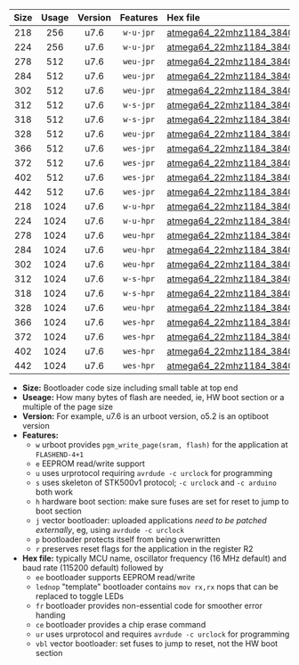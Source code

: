 |Size|Usage|Version|Features|Hex file|
|:-:|:-:|:-:|:-:|:--|
|218|256|u7.6|`w-u-jpr`|[atmega64_22mhz1184_38400bps_ur_vbl.hex](https://raw.githubusercontent.com/stefanrueger/urboot/main//atmega64_22mhz1184_38400bps_ur_vbl.hex)|
|224|256|u7.6|`w-u-jpr`|[atmega64_22mhz1184_38400bps_lednop_ur_vbl.hex](https://raw.githubusercontent.com/stefanrueger/urboot/main//atmega64_22mhz1184_38400bps_lednop_ur_vbl.hex)|
|278|512|u7.6|`weu-jpr`|[atmega64_22mhz1184_38400bps_ee_ur_vbl.hex](https://raw.githubusercontent.com/stefanrueger/urboot/main//atmega64_22mhz1184_38400bps_ee_ur_vbl.hex)|
|284|512|u7.6|`weu-jpr`|[atmega64_22mhz1184_38400bps_ee_lednop_ur_vbl.hex](https://raw.githubusercontent.com/stefanrueger/urboot/main//atmega64_22mhz1184_38400bps_ee_lednop_ur_vbl.hex)|
|302|512|u7.6|`weu-jpr`|[atmega64_22mhz1184_38400bps_ee_lednop_fr_ur_vbl.hex](https://raw.githubusercontent.com/stefanrueger/urboot/main//atmega64_22mhz1184_38400bps_ee_lednop_fr_ur_vbl.hex)|
|312|512|u7.6|`w-s-jpr`|[atmega64_22mhz1184_38400bps_vbl.hex](https://raw.githubusercontent.com/stefanrueger/urboot/main//atmega64_22mhz1184_38400bps_vbl.hex)|
|318|512|u7.6|`w-s-jpr`|[atmega64_22mhz1184_38400bps_lednop_vbl.hex](https://raw.githubusercontent.com/stefanrueger/urboot/main//atmega64_22mhz1184_38400bps_lednop_vbl.hex)|
|328|512|u7.6|`weu-jpr`|[atmega64_22mhz1184_38400bps_ee_lednop_fr_ce_ur_vbl.hex](https://raw.githubusercontent.com/stefanrueger/urboot/main//atmega64_22mhz1184_38400bps_ee_lednop_fr_ce_ur_vbl.hex)|
|366|512|u7.6|`wes-jpr`|[atmega64_22mhz1184_38400bps_ee_vbl.hex](https://raw.githubusercontent.com/stefanrueger/urboot/main//atmega64_22mhz1184_38400bps_ee_vbl.hex)|
|372|512|u7.6|`wes-jpr`|[atmega64_22mhz1184_38400bps_ee_lednop_vbl.hex](https://raw.githubusercontent.com/stefanrueger/urboot/main//atmega64_22mhz1184_38400bps_ee_lednop_vbl.hex)|
|402|512|u7.6|`wes-jpr`|[atmega64_22mhz1184_38400bps_ee_lednop_fr_vbl.hex](https://raw.githubusercontent.com/stefanrueger/urboot/main//atmega64_22mhz1184_38400bps_ee_lednop_fr_vbl.hex)|
|442|512|u7.6|`wes-jpr`|[atmega64_22mhz1184_38400bps_ee_lednop_fr_ce_vbl.hex](https://raw.githubusercontent.com/stefanrueger/urboot/main//atmega64_22mhz1184_38400bps_ee_lednop_fr_ce_vbl.hex)|
|218|1024|u7.6|`w-u-hpr`|[atmega64_22mhz1184_38400bps_ur.hex](https://raw.githubusercontent.com/stefanrueger/urboot/main//atmega64_22mhz1184_38400bps_ur.hex)|
|224|1024|u7.6|`w-u-hpr`|[atmega64_22mhz1184_38400bps_lednop_ur.hex](https://raw.githubusercontent.com/stefanrueger/urboot/main//atmega64_22mhz1184_38400bps_lednop_ur.hex)|
|278|1024|u7.6|`weu-hpr`|[atmega64_22mhz1184_38400bps_ee_ur.hex](https://raw.githubusercontent.com/stefanrueger/urboot/main//atmega64_22mhz1184_38400bps_ee_ur.hex)|
|284|1024|u7.6|`weu-hpr`|[atmega64_22mhz1184_38400bps_ee_lednop_ur.hex](https://raw.githubusercontent.com/stefanrueger/urboot/main//atmega64_22mhz1184_38400bps_ee_lednop_ur.hex)|
|302|1024|u7.6|`weu-hpr`|[atmega64_22mhz1184_38400bps_ee_lednop_fr_ur.hex](https://raw.githubusercontent.com/stefanrueger/urboot/main//atmega64_22mhz1184_38400bps_ee_lednop_fr_ur.hex)|
|312|1024|u7.6|`w-s-hpr`|[atmega64_22mhz1184_38400bps.hex](https://raw.githubusercontent.com/stefanrueger/urboot/main//atmega64_22mhz1184_38400bps.hex)|
|318|1024|u7.6|`w-s-hpr`|[atmega64_22mhz1184_38400bps_lednop.hex](https://raw.githubusercontent.com/stefanrueger/urboot/main//atmega64_22mhz1184_38400bps_lednop.hex)|
|328|1024|u7.6|`weu-hpr`|[atmega64_22mhz1184_38400bps_ee_lednop_fr_ce_ur.hex](https://raw.githubusercontent.com/stefanrueger/urboot/main//atmega64_22mhz1184_38400bps_ee_lednop_fr_ce_ur.hex)|
|366|1024|u7.6|`wes-hpr`|[atmega64_22mhz1184_38400bps_ee.hex](https://raw.githubusercontent.com/stefanrueger/urboot/main//atmega64_22mhz1184_38400bps_ee.hex)|
|372|1024|u7.6|`wes-hpr`|[atmega64_22mhz1184_38400bps_ee_lednop.hex](https://raw.githubusercontent.com/stefanrueger/urboot/main//atmega64_22mhz1184_38400bps_ee_lednop.hex)|
|402|1024|u7.6|`wes-hpr`|[atmega64_22mhz1184_38400bps_ee_lednop_fr.hex](https://raw.githubusercontent.com/stefanrueger/urboot/main//atmega64_22mhz1184_38400bps_ee_lednop_fr.hex)|
|442|1024|u7.6|`wes-hpr`|[atmega64_22mhz1184_38400bps_ee_lednop_fr_ce.hex](https://raw.githubusercontent.com/stefanrueger/urboot/main//atmega64_22mhz1184_38400bps_ee_lednop_fr_ce.hex)|

- **Size:** Bootloader code size including small table at top end
- **Useage:** How many bytes of flash are needed, ie, HW boot section or a multiple of the page size
- **Version:** For example, u7.6 is an urboot version, o5.2 is an optiboot version
- **Features:**
  + `w` urboot provides `pgm_write_page(sram, flash)` for the application at `FLASHEND-4+1`
  + `e` EEPROM read/write support
  + `u` uses urprotocol requiring `avrdude -c urclock` for programming
  + `s` uses skeleton of STK500v1 protocol; `-c urclock` and `-c arduino` both work
  + `h` hardware boot section: make sure fuses are set for reset to jump to boot section
  + `j` vector bootloader: uploaded applications *need to be patched externally*, eg, using `avrdude -c urclock`
  + `p` bootloader protects itself from being overwritten
  + `r` preserves reset flags for the application in the register R2
- **Hex file:** typically MCU name, oscillator frequency (16 MHz default) and baud rate (115200 default) followed by
  + `ee` bootloader supports EEPROM read/write
  + `lednop` "template" bootloader contains `mov rx,rx` nops that can be replaced to toggle LEDs
  + `fr` bootloader provides non-essential code for smoother error handing
  + `ce` bootloader provides a chip erase command
  + `ur` uses urprotocol and requires `avrdude -c urclock` for programming
  + `vbl` vector bootloader: set fuses to jump to reset, not the HW boot section
